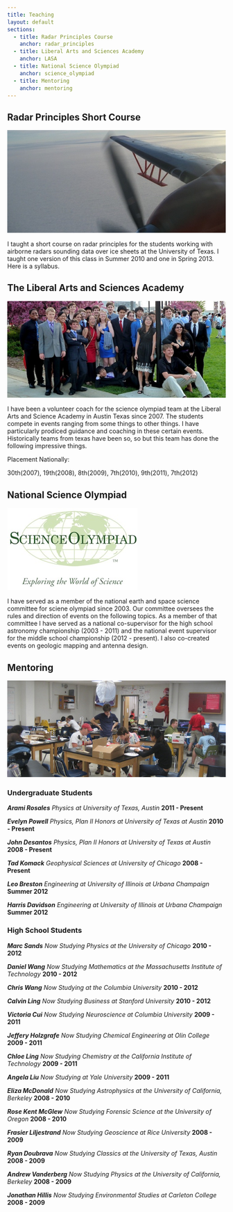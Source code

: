 ```yaml
---
title: Teaching
layout: default
sections: 
  - title: Radar Principles Course
    anchor: radar_principles
  - title: Liberal Arts and Sciences Academy
    anchor: LASA
  - title: National Science Olympiad
    anchor: science_olympiad
  - title: Mentoring
    anchor: mentoring
---
```


<a name="radar_principles"> </a>

## Radar Principles Short Course 
![Alt text](/images/IMG_4332.JPG)

I taught a short course on radar principles for the students working with airborne radars sounding data over ice sheets at the University of Texas.  I taught one version of this class in Summer 2010 and one in Spring 2013.  Here is a syllabus.

<a name="LASA"></a>

## The Liberal Arts and Sciences Academy 

![Alt text](/images/P1000143.jpg)

I have been a volunteer coach for the science olympiad team at the Liberal Arts and Science Academy in Austin Texas since 2007.  The students compete in events ranging from some things to other things.  I have particularly prodiced guidance and coaching in these certain events.  Historically teams from texas have been so, so but this team has done the following impressive things.

Placement Nationally: 

30th(2007), 19th(2008), 8th(2009), 7th(2010), 9th(2011), 7th(2012) 

<a name="science_olympiad"></a>

## National Science Olympiad

![Alt text](/images/SO_Logo_Green_TM.jpg)

I have served as a member of the national earth and space science committee for sciene olympiad since 2003.  Our committee oversees the rules and direction of events on the following topics.  As a member of that committee I have served as a national co-supervisor for the high school astronomy championship (2003 - 2011) and the national event supervisor for the middle school championship (2012 - present). I also co-created events on geologic mapping and antenna design.

<a name="mentoring"></a>

## Mentoring 

![Alt text](/images/IMG_1222.JPG)

### Undergraduate Students

***Arami Rosales*** *Physics at University of Texas, Austin* **2011 - Present**

***Evelyn Powell*** *Physics, Plan II Honors at University of Texas at Austin* **2010 - Present**

***John Desantos*** *Physics, Plan II Honors at University of Texas at Austin* **2008 - Present**

***Tad Komack*** *Geophysical Sciences at University of Chicago* **2008 - Present** 

***Leo Breston*** *Engineering at University of Illinois at Urbana Champaign* **Summer 2012** 

***Harris Davidson*** *Engineering at University of Illinois at Urbana Champaign* **Summer 2012**

### High School Students

***Marc Sands*** *Now Studying Physics at the University of Chicago* **2010 - 2012**

***Daniel Wang*** *Now Studying Mathematics at the Massachusetts Institute of Technology* **2010 - 2012**

***Chris Wang*** *Now Studying at the Columbia University* **2010 - 2012**

***Calvin Ling*** *Now Studying Business at Stanford University* **2010 - 2012**

***Victoria Cui*** *Now Studying Neuroscience at Columbia University* **2009 - 2011**

***Jeffery Holzgrafe*** *Now Studying Chemical Engineering at Olin College* **2009 - 2011**

***Chloe Ling*** *Now Studying Chemistry at the California Institute of Technology* **2009 - 2011**

***Angela Liu*** *Now Studying at Yale University* **2009 - 2011**

***Eliza McDonald*** *Now Studying Astrophysics at the University of California, Berkeley* **2008 - 2010**

***Rose Kent McGlew*** *Now Studying Forensic Science at the University of Oregon* **2008 - 2010**

***Frasier Liljestrand*** *Now Studying Geoscience at Rice University* **2008 - 2009**

***Ryan Doubrava*** *Now Studying Classics at the University of Texas, Austin* **2008 - 2009**

***Andrew Vanderberg*** *Now Studying Physics at the University of California, Berkeley* **2008 - 2009**

***Jonathan Hillis*** *Now Studying Environmental Studies at Carleton College* **2008 - 2009**
